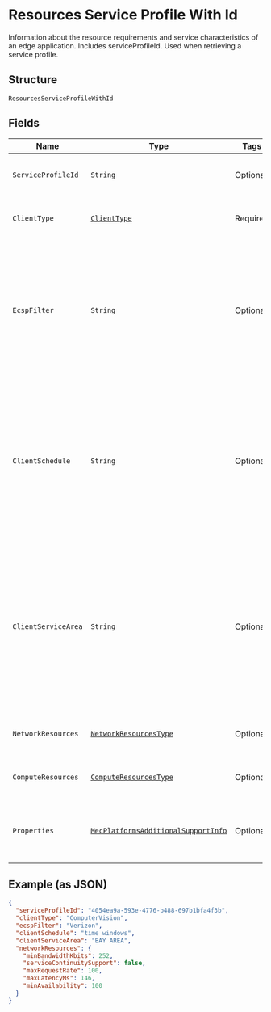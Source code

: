 
# Resources Service Profile With Id

Information about the resource requirements and service characteristics of an edge application. Includes serviceProfileId. Used when retrieving a service profile.

## Structure

`ResourcesServiceProfileWithId`

## Fields

| Name | Type | Tags | Description | Getter | Setter |
|  --- | --- | --- | --- | --- | --- |
| `ServiceProfileId` | `String` | Optional | Unique identifier for a service profile. | String getServiceProfileId() | setServiceProfileId(String serviceProfileId) |
| `ClientType` | [`ClientType`](../../doc/models/client-type.md) | Required | The category of application client. | ClientType getClientType() | setClientType(ClientType clientType) |
| `EcspFilter` | `String` | Optional | Identity of the preferred Edge Computing Service Provider.<br><br>**Constraints**: *Maximum Length*: `32`, *Pattern*: `^[A-Za-z0-9]{3,32}$` | String getEcspFilter() | setEcspFilter(String ecspFilter) |
| `ClientSchedule` | `String` | Optional | The expected operation schedule of the application client (e.g. time windows).<br><br>**Constraints**: *Maximum Length*: `32`, *Pattern*: `^[A-Za-z0-9 ]{3,32}$` | String getClientSchedule() | setClientSchedule(String clientSchedule) |
| `ClientServiceArea` | `String` | Optional | The expected location(s) (e.g. route) of the hosting UE during the Client's operation schedule.<br><br>**Constraints**: *Maximum Length*: `32`, *Pattern*: `^[A-Za-z0-9 ]{3,32}$` | String getClientServiceArea() | setClientServiceArea(String clientServiceArea) |
| `NetworkResources` | [`NetworkResourcesType`](../../doc/models/network-resources-type.md) | Optional | Network resources of a service profile. | NetworkResourcesType getNetworkResources() | setNetworkResources(NetworkResourcesType networkResources) |
| `ComputeResources` | [`ComputeResourcesType`](../../doc/models/compute-resources-type.md) | Optional | Compute resources of a service profile. | ComputeResourcesType getComputeResources() | setComputeResources(ComputeResourcesType computeResources) |
| `Properties` | [`MecPlatformsAdditionalSupportInfo`](../../doc/models/mec-platforms-additional-support-info.md) | Optional | Additional service support information for the MEC platform. | MecPlatformsAdditionalSupportInfo getProperties() | setProperties(MecPlatformsAdditionalSupportInfo properties) |

## Example (as JSON)

```json
{
  "serviceProfileId": "4054ea9a-593e-4776-b488-697b1bfa4f3b",
  "clientType": "ComputerVision",
  "ecspFilter": "Verizon",
  "clientSchedule": "time windows",
  "clientServiceArea": "BAY AREA",
  "networkResources": {
    "minBandwidthKbits": 252,
    "serviceContinuitySupport": false,
    "maxRequestRate": 100,
    "maxLatencyMs": 146,
    "minAvailability": 100
  }
}
```


